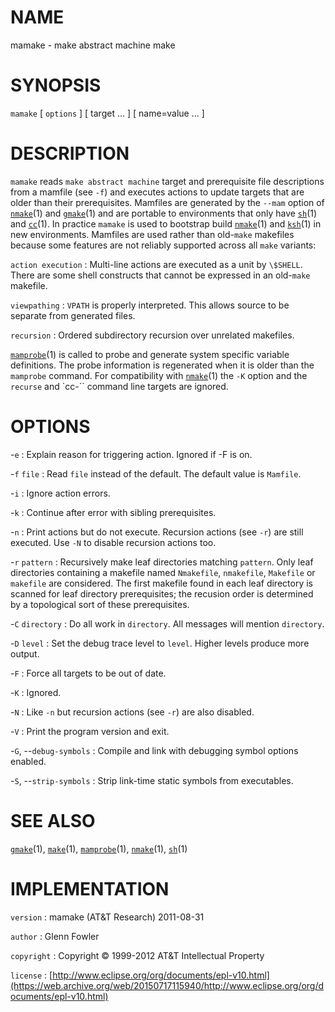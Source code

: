 # NAME

mamake - make abstract machine make

# SYNOPSIS

`mamake` \[ `options` \] \[ target ... \] \[ name=value ... \]

# DESCRIPTION

`mamake` reads `make abstract machine` target and prerequisite file
descriptions from a mamfile (see `-f`) and executes actions to update
targets that are older than their prerequisites. Mamfiles are generated
by the `--mam` option of
[`nmake`](/web/20150717115940/http://www2.research.att.com/~astopen/man/man1/nmake.html)(1)
and
[`gmake`](/web/20150717115940/http://www2.research.att.com/~astopen/man/man1/gmake.html)(1)
and are portable to environments that only have
[`sh`](/web/20150717115940/http://www2.research.att.com/~astopen/man/man1/sh.html)(1)
and
[`cc`](/web/20150717115940/http://www2.research.att.com/~astopen/man/man1/cc.html)(1).
In practice `mamake` is used to bootstrap build
[`nmake`](/web/20150717115940/http://www2.research.att.com/~astopen/man/man1/nmake.html)(1)
and
[`ksh`](/web/20150717115940/http://www2.research.att.com/~astopen/man/man1/ksh.html)(1)
in new environments. Mamfiles are used rather than old-`make`
makefiles because some features are not reliably supported across all
`make` variants:

`action execution`
:   Multi-line actions are executed as a unit by `\$SHELL`. There are
    some shell constructs that cannot be expressed in an
    old-`make` makefile.

`viewpathing`
:   `VPATH` is properly interpreted. This allows source to be separate
    from generated files.

`recursion`
:   Ordered subdirectory recursion over unrelated makefiles.

[`mamprobe`](/web/20150717115940/http://www2.research.att.com/~astopen/man/man1/mamprobe.html)(1)
is called to probe and generate system specific variable definitions.
The probe information is regenerated when it is older than the
`mamprobe` command.
For compatibility with
[`nmake`](/web/20150717115940/http://www2.research.att.com/~astopen/man/man1/nmake.html)(1)
the `-K` option and the `recurse` and `cc-\`` command line targets
are ignored.

# OPTIONS

-`e`
: Explain reason for triggering action. Ignored if -F is on.

-`f` `file`
:   Read `file` instead of the default. The default value is
    `Mamfile`.

-`i`
: Ignore action errors.

-`k`
: Continue after error with sibling prerequisites.

-`n`
: Print actions but do not execute. Recursion actions (see `-r`) are
    still executed. Use `-N` to disable recursion actions too.

-`r` `pattern`
:   Recursively make leaf directories matching `pattern`. Only leaf
    directories containing a makefile named `Nmakefile`,
    `nmakefile`, `Makefile` or `makefile` are considered. The
    first makefile found in each leaf directory is scanned for leaf
    directory prerequisites; the recusion order is determined by a
    topological sort of these prerequisites.

-`C` `directory`
:   Do all work in `directory`. All messages will mention `directory`.

-`D` `level`
:   Set the debug trace level to `level`. Higher levels produce
    more output.

-`F`
: Force all targets to be out of date.

-`K`
: Ignored.

-`N`
: Like `-n` but recursion actions (see `-r`) are also disabled.

-`V`
: Print the program version and exit.

-`G`, --`debug-symbols`
:   Compile and link with debugging symbol options enabled.

-`S`, --`strip-symbols`
:   Strip link-time static symbols from executables.

# SEE ALSO

[`gmake`](/web/20150717115940/http://www2.research.att.com/~astopen/man/man1/gmake.html)(1),
[`make`](/web/20150717115940/http://www2.research.att.com/~astopen/man/man1/make.html)(1),
[`mamprobe`](/web/20150717115940/http://www2.research.att.com/~astopen/man/man1/mamprobe.html)(1),
[`nmake`](/web/20150717115940/http://www2.research.att.com/~astopen/man/man1/nmake.html)(1),
[`sh`](/web/20150717115940/http://www2.research.att.com/~astopen/man/man1/sh.html)(1)

# IMPLEMENTATION

`version`
:   mamake (AT&T Research) 2011-08-31

`author`
:   Glenn Fowler

`copyright`
:   Copyright © 1999-2012 AT&T Intellectual Property

`license`
:   [http://www.eclipse.org/org/documents/epl-v10.html](https://web.archive.org/web/20150717115940/http://www.eclipse.org/org/documents/epl-v10.html)



